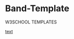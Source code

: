 # Band-Template
W3SCHOOL TEMPLATES

[text](https://www.w3schools.com/W3CSS/tryw3css_templates_band.htm)
